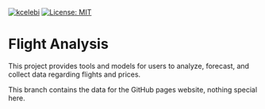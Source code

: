 [![kcelebi](https://circleci.com/gh/kcelebi/flight-analysis.svg?style=svg)](https://circleci.com/gh/kcelebi/flight-analysis)
[![License: MIT](https://img.shields.io/badge/License-MIT-yellow.svg)](https://opensource.org/licenses/MIT)

# Flight Analysis

This project provides tools and models for users to analyze, forecast, and collect data regarding flights and prices.

This branch contains the data for the GitHub pages website, nothing special here.
